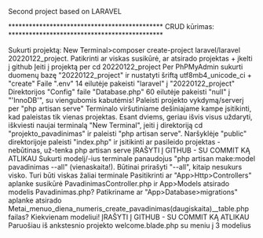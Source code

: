 Second project based on LARAVEL

********************************************* CRUD kūrimas: *********************************************

Sukurti projektą: New Terminal>composer create-project laravel/laravel 20220122_project.
Patikrinti ar viskas susikūrė, ar atsirado projektas + įkelti į github
Įeiti į projektą per cd 20220122_project
Per PhPMyAdmin sukurti duomenų bazę "20220122_project" ir nustatyti šriftą utf8mb4_unicode_ci + "create"
Faile ".env" 14 eilutėje pakeisti "laravel" į "20220122_project"
Direktorijos "Config" faile "Database.php" 60 eilutėje pakeisti "null" į "'InnoDB'", su viengubomis kabutėmis!
Paleisti projekto vykdymą/serverį per "php artisan serve"
Terminalo viršutiniame dešiniajame kampe įsitikinti, kad paleistas tik vienas projektas. Esant dviems, geriau išvis visus uždaryti, iškviesti naujai terminalą "New Terminal", įeiti į direktoriją cd "projekto_pavadinimas" ir paleisti "php artisan serve".
Naršyklėje "public" direktorijoje paleisti "index.php" ir įsitikinti ar pasileido projektas - nebūtinas, už-tenka php artisan serve ĮRAŠYTI Į GITHUB - SU COMMIT KĄ ATLIKAU
Sukurti modelį/-ius terminale panaudojus "php artisan make:model pavadinimas --all" (vienaskaita!). Būtinai prirašyti "--all", kitaip nesukurs visko.
Turi būti viskas žaliai terminale
Pasitikrinti ar "App>Http>Controllers" aplanke susikūrė PavadinimasController.php ir App>Models atsirado modelis Pavadinimas.php?
Patikriname ar "App>Database>migrations" aplanke atsirado Metai_menuo_diena_numeris_create_pavadinimas(daugiskaita)__table.php failas? Kiekvienam modeliui! 
ĮRAŠYTI Į GITHUB - SU COMMIT KĄ ATLIKAU
Paruošiau iš ankstesnio projekto welcome.blade.php su meniu į 3 modelius
